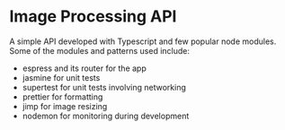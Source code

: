 # Image Processing API
A simple API developed with Typescript and few popular node modules. Some of the modules and patterns used include:

- espress and its router for the app
- jasmine for unit tests
- supertest for unit tests involving networking
- prettier for formatting
- jimp for image resizing
- nodemon for monitoring during development

